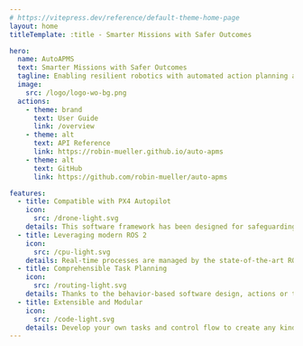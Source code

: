 ```yaml
---
# https://vitepress.dev/reference/default-theme-home-page
layout: home
titleTemplate: :title - Smarter Missions with Safer Outcomes

hero:
  name: AutoAPMS
  text: Smarter Missions with Safer Outcomes
  tagline: Enabling resilient robotics with automated action planning and mission safeguarding
  image:
    src: /logo/logo-wo-bg.png
  actions:
    - theme: brand
      text: User Guide
      link: /overview
    - theme: alt
      text: API Reference
      link: https://robin-mueller.github.io/auto-apms
    - theme: alt
      text: GitHub
      link: https://github.com/robin-mueller/auto-apms

features:
  - title: Compatible with PX4 Autopilot
    icon: 
      src: /drone-light.svg
    details: This software framework has been designed for safeguarding missions executed by unmanned systems running PX4
  - title: Leveraging modern ROS 2
    icon: 
      src: /cpu-light.svg
    details: Real-time processes are managed by the state-of-the-art ROS 2 middleware
  - title: Comprehensible Task Planning
    icon: 
      src: /routing-light.svg
    details: Thanks to the behavior-based software design, actions or tasks can be created using a high level of abstraction
  - title: Extensible and Modular
    icon: 
      src: /code-light.svg
    details: Develop your own tasks and control flow to create any kind of behavior you'd like
---
```



